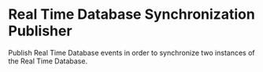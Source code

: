 # Real Time Database Synchronization Publisher

Publish Real Time Database events in order to synchronize two instances of the 
Real Time Database.
